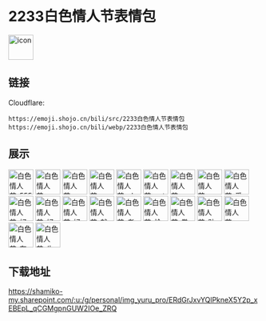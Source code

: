 # 2233白色情人节表情包
<img src="https://emoji.shojo.cn/bili/src/2233白色情人节表情包/icon.png" width="50" height="50" alt="icon">

## 链接
Cloudflare:
```
https://emoji.shojo.cn/bili/src/2233白色情人节表情包
https://emoji.shojo.cn/bili/webp/2233白色情人节表情包
```
## 展示
<img src="https://emoji.shojo.cn/bili/src/2233白色情人节表情包/白色情人节-555.png" width="50" height="50" alt="白色情人节-555">
<img src="https://emoji.shojo.cn/bili/src/2233白色情人节表情包/白色情人节-awsl.png" width="50" height="50" alt="白色情人节-awsl">
<img src="https://emoji.shojo.cn/bili/src/2233白色情人节表情包/白色情人节-chou你.png" width="50" height="50" alt="白色情人节-chou你">
<img src="https://emoji.shojo.cn/bili/src/2233白色情人节表情包/白色情人节-mua.png" width="50" height="50" alt="白色情人节-mua">
<img src="https://emoji.shojo.cn/bili/src/2233白色情人节表情包/白色情人节-ok.png" width="50" height="50" alt="白色情人节-ok">
<img src="https://emoji.shojo.cn/bili/src/2233白色情人节表情包/白色情人节-out.png" width="50" height="50" alt="白色情人节-out">
<img src="https://emoji.shojo.cn/bili/src/2233白色情人节表情包/白色情人节-shot.png" width="50" height="50" alt="白色情人节-shot">
<img src="https://emoji.shojo.cn/bili/src/2233白色情人节表情包/白色情人节-yyds.png" width="50" height="50" alt="白色情人节-yyds">
<img src="https://emoji.shojo.cn/bili/src/2233白色情人节表情包/白色情人节-爱了爱了.png" width="50" height="50" alt="白色情人节-爱了爱了">
<img src="https://emoji.shojo.cn/bili/src/2233白色情人节表情包/白色情人节-好想要.png" width="50" height="50" alt="白色情人节-好想要">
<img src="https://emoji.shojo.cn/bili/src/2233白色情人节表情包/白色情人节-好兄弟.png" width="50" height="50" alt="白色情人节-好兄弟">
<img src="https://emoji.shojo.cn/bili/src/2233白色情人节表情包/白色情人节-好耶.png" width="50" height="50" alt="白色情人节-好耶">
<img src="https://emoji.shojo.cn/bili/src/2233白色情人节表情包/白色情人节-就这.png" width="50" height="50" alt="白色情人节-就这">
<img src="https://emoji.shojo.cn/bili/src/2233白色情人节表情包/白色情人节-老婆赛高.png" width="50" height="50" alt="白色情人节-老婆赛高">
<img src="https://emoji.shojo.cn/bili/src/2233白色情人节表情包/白色情人节-恰柠檬.png" width="50" height="50" alt="白色情人节-恰柠檬">
<img src="https://emoji.shojo.cn/bili/src/2233白色情人节表情包/白色情人节-拳头硬了.png" width="50" height="50" alt="白色情人节-拳头硬了">
<img src="https://emoji.shojo.cn/bili/src/2233白色情人节表情包/白色情人节-贴贴.png" width="50" height="50" alt="白色情人节-贴贴">
<img src="https://emoji.shojo.cn/bili/src/2233白色情人节表情包/白色情人节-一键三连.png" width="50" height="50" alt="白色情人节-一键三连">
<img src="https://emoji.shojo.cn/bili/src/2233白色情人节表情包/白色情人节-在吗.png" width="50" height="50" alt="白色情人节-在吗">
<img src="https://emoji.shojo.cn/bili/src/2233白色情人节表情包/白色情人节-牛哦.png" width="50" height="50" alt="白色情人节-牛哦">

## 下载地址

https://shamiko-my.sharepoint.com/:u:/g/personal/img_yuru_pro/ERdGrJxvYQlPkneX5Y2p_xEBEpL_qCGMgpnGUW2IOe_ZRQ